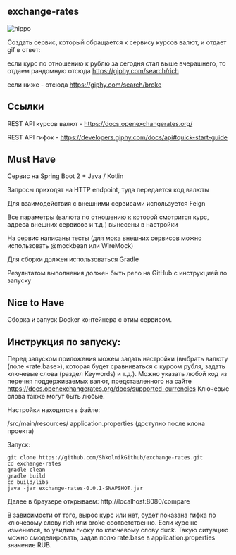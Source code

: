## exchange-rates
![hippo](https://media.giphy.com/media/LdOyjZ7io5Msw/giphy.gif)

Создать сервис, который обращается к сервису курсов валют, и отдает gif в ответ:

если курс по отношению к рублю за сегодня стал выше вчерашнего, то отдаем рандомную отсюда https://giphy.com/search/rich

если ниже - отсюда https://giphy.com/search/broke
## Ссылки
REST API курсов валют - https://docs.openexchangerates.org/

REST API гифок - https://developers.giphy.com/docs/api#quick-start-guide
## Must Have
Сервис на Spring Boot 2 + Java / Kotlin

Запросы приходят на HTTP endpoint, туда передается код валюты

Для взаимодействия с внешними сервисами используется Feign

Все параметры (валюта по отношению к которой смотрится курс, адреса внешних сервисов и т.д.) вынесены в настройки

На сервис написаны тесты (для мока внешних сервисов можно использовать @mockbean или WireMock)

Для сборки должен использоваться Gradle

Результатом выполнения должен быть репо на GitHub с инструкцией по запуску
## Nice to Have
Сборка и запуск Docker контейнера с этим сервисом.

## Инструкция по запуску:

Перед запуском приложения можем задать настройки (выбрать валюту (поле «rate.base»), которая будет сравниваться с курсом рубля, задать ключевые слова (раздел Keywords) и т.д.).
Можно указать любой код из перечня поддерживаемых валют, представленного на сайте https://docs.openexchangerates.org/docs/supported-currencies
Ключевые слова также могут быть любые.

Настройки находятся в файле:

/src/main/resources/ application.properties (доступно после клона проекта)

Запуск:
```
git clone https://github.com/ShkolnikGithub/exchange-rates.git
cd exchange-rates
gradle clean
gradle build
cd build/libs
java -jar exchange-rates-0.0.1-SNAPSHOT.jar
```

Далее в браузере открываем: 
http://localhost:8080/compare

В зависимости от того, вырос курс или нет, будет показана гифка по ключевому слову rich или broke соответственно.
Если курс не изменился, то увидим гифку по ключевому слову duck. Такую ситуацию можно смоделировать, задав полю rate.base в application.properties значение  RUB.
